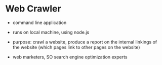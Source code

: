 # Web Crawler

- command line application

- runs on local machine, using node.js

- purpose: crawl a website, produce a report on the internal linkings of the website
(which pages link to other pages on the website)

- web marketers, SO search engine optimization experts
